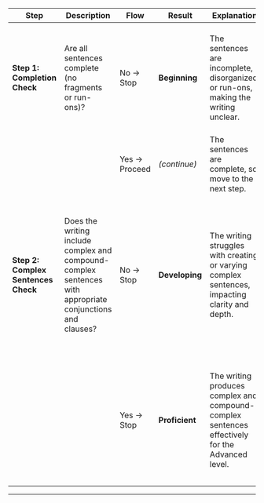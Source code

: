 | **Step**                             | **Description**                                                                        | **Flow**       | **Result**      | **Explanation**                                                                                                           | **Examples**                                                      | **Justification**                                                                                                                                    |
|-------------------------------------|----------------------------------------------------------------------------------------|---------------|-----------------|---------------------------------------------------------------------------------------------------------------------------------|-------------------------------------------------------------------|------------------------------------------------------------------------------------------------------------------------------------------------------|
| **Step 1: Completion Check**        | Are all sentences complete (no fragments or run-ons)?                                  | No → Stop      | **Beginning**   | The sentences are incomplete, disorganized, or run-ons, making the writing unclear.                                          | “She study hard for test. Because she want better grade.”          | The second part is a fragment (“Because she want better grade”) rather than a complete sentence, causing confusion.                                 |
|                                     |                                                                                        | Yes → Proceed  | *(continue)*    | The sentences are complete, so move to the next step.                                                                        | -                                                                 | -                                                                                                                                                    |
| **Step 2: Complex Sentences Check** | Does the writing include complex and compound-complex sentences with appropriate conjunctions and clauses? | No → Stop      | **Developing**  | The writing struggles with creating or varying complex sentences, impacting clarity and depth.                               | “It was raining, and we went outside.”                             | While grammatically correct, it lacks the complexity expected at this level (e.g., subordinate clauses like “Although it was raining...” or “...because we enjoy the rain”). |
|                                     |                                                                                        | Yes → Stop     | **Proficient**  | The writing produces complex and compound-complex sentences effectively for the Advanced level.                              | “Although it was raining, we went outside **because** we were prepared.” | Demonstrates multiple subordinating conjunctions (although, because) to form a compound-complex sentence, fitting the advanced standard.             |

---

